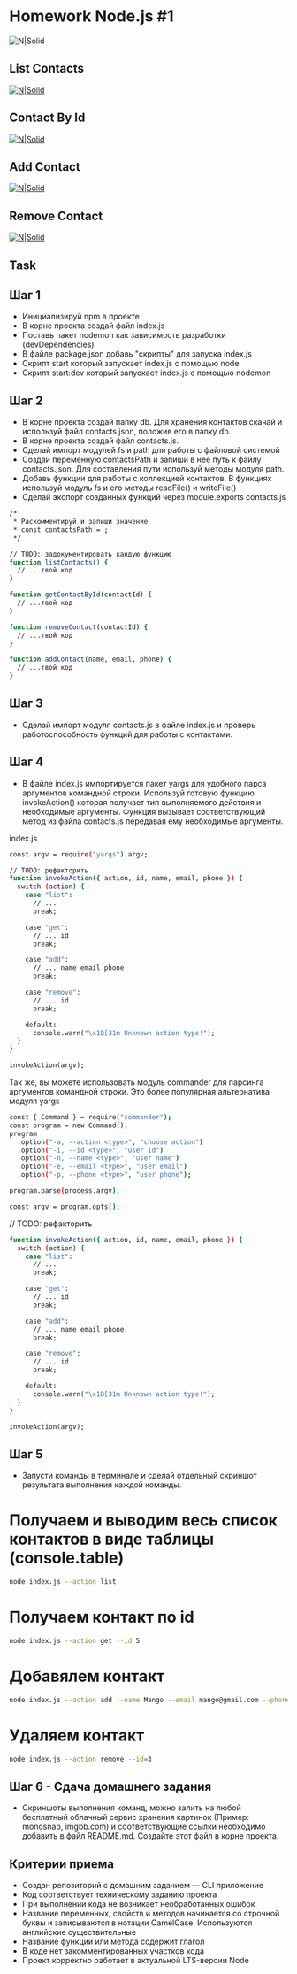 # Homework Node.js #1

![N|Solid](https://cdn.iconscout.com/icon/free/png-512/nodejs-2-226035.png?f=avif&w=256)

## List Contacts

[![N|Solid](https://api.monosnap.com/file/download?id=9uv7zILNuTgCawIaqdUdVYRYbPcCWP)](https://api.monosnap.com/file/download?id=7AGSHIH9CVTNVH3ycJ9zmEV5SUMRtO)

## Contact By Id

[![N|Solid](https://api.monosnap.com/file/download?id=efbNSK84aBgBEgncl6SnraROVL5x70)](https://monosnap.com/file/efbNSK84aBgBEgncl6SnraROVL5x70)

## Add Contact

[![N|Solid](https://api.monosnap.com/file/download?id=7AGSHIH9CVTNVH3ycJ9zmEV5SUMRtO)](https://monosnap.com/file/7AGSHIH9CVTNVH3ycJ9zmEV5SUMRtO)

## Remove Contact

[![N|Solid](https://api.monosnap.com/file/download?id=di0S0eAlvSFcifRtetbkcjtJtWosjp)](https://monosnap.com/file/di0S0eAlvSFcifRtetbkcjtJtWosjp)

## Task

## Шаг 1

- Инициализируй npm в проекте
- В корне проекта создай файл index.js
- Поставь пакет nodemon как зависимость разработки (devDependencies)
- В файле package.json добавь "скрипты" для запуска index.js
- Скрипт start который запускает index.js с помощью node
- Скрипт start:dev который запускает index.js с помощью nodemon

## Шаг 2

- В корне проекта создай папку db. Для хранения контактов скачай и используй файл contacts.json, положив его в папку db.
- В корне проекта создай файл contacts.js.
- Сделай импорт модулей fs и path для работы с файловой системой
- Создай переменную contactsPath и запиши в нее путь к файлу contacts.json. Для составления пути используй методы модуля path.
- Добавь функции для работы с коллекцией контактов. В функциях используй модуль fs и его методы readFile() и writeFile()
- Сделай экспорт созданных функций через module.exports
  contacts.js

```sh
/*
 * Раскомментируй и запиши значение
 * const contactsPath = ;
 */

// TODO: задокументировать каждую функцию
function listContacts() {
  // ...твой код
}

function getContactById(contactId) {
  // ...твой код
}

function removeContact(contactId) {
  // ...твой код
}

function addContact(name, email, phone) {
  // ...твой код
}
```

## Шаг 3

- Сделай импорт модуля contacts.js в файле index.js и проверь работоспособность функций для работы с контактами.

## Шаг 4

- В файле index.js импортируется пакет yargs для удобного парса аргументов командной строки. Используй готовую функцию invokeAction() которая получает тип выполняемого действия и необходимые аргументы. Функция вызывает соответствующий метод из файла contacts.js передавая ему необходимые аргументы.

index.js

```sh
const argv = require("yargs").argv;

// TODO: рефакторить
function invokeAction({ action, id, name, email, phone }) {
  switch (action) {
    case "list":
      // ...
      break;

    case "get":
      // ... id
      break;

    case "add":
      // ... name email phone
      break;

    case "remove":
      // ... id
      break;

    default:
      console.warn("\x1B[31m Unknown action type!");
  }
}

invokeAction(argv);
```

Так же, вы можете использовать модуль commander для парсинга аргументов командной строки. Это более популярная альтернатива модуля yargs

```sh
const { Command } = require("commander");
const program = new Command();
program
  .option("-a, --action <type>", "choose action")
  .option("-i, --id <type>", "user id")
  .option("-n, --name <type>", "user name")
  .option("-e, --email <type>", "user email")
  .option("-p, --phone <type>", "user phone");

program.parse(process.argv);

const argv = program.opts();
```

// TODO: рефакторить

```sh
function invokeAction({ action, id, name, email, phone }) {
  switch (action) {
    case "list":
      // ...
      break;

    case "get":
      // ... id
      break;

    case "add":
      // ... name email phone
      break;

    case "remove":
      // ... id
      break;

    default:
      console.warn("\x1B[31m Unknown action type!");
  }
}

invokeAction(argv);
```

## Шаг 5

- Запусти команды в терминале и сделай отдельный скриншот результата выполнения каждой команды.

# Получаем и выводим весь список контактов в виде таблицы (console.table)

```sh
node index.js --action list
```

# Получаем контакт по id

```sh
node index.js --action get --id 5
```

# Добавялем контакт

```sh
node index.js --action add --name Mango --email mango@gmail.com --phone 322-22-22
```

# Удаляем контакт

```sh
node index.js --action remove --id=3
```

## Шаг 6 - Сдача домашнего задания

- Скриншоты выполнения команд, можно залить на любой бесплатный облачный сервис хранения картинок (Пример: monosnap, imgbb.com) и соответствующие ссылки необходимо добавить в файл README.md. Создайте этот файл в корне проекта.

## Критерии приема

- Создан репозиторий с домашним заданием — CLI приложение
- Код соответствует техническому заданию проекта
- При выполнении кода не возникает необработанных ошибок
- Название переменных, свойств и методов начинается со строчной буквы и записываются в нотации CamelCase. Используются английские существительные
- Название функции или метода содержит глагол
- В коде нет закомментированных участков кода
- Проект корректно работает в актуальной LTS-версии Node
